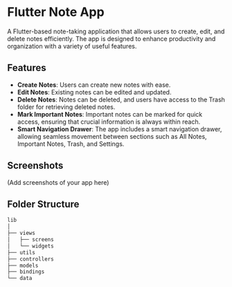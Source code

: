 # Flutter Note App

A Flutter-based note-taking application that allows users to create, edit, and delete notes efficiently. The app is designed to enhance productivity and organization with a variety of useful features.

## Features

- **Create Notes**: Users can create new notes with ease.
- **Edit Notes**: Existing notes can be edited and updated.
- **Delete Notes**: Notes can be deleted, and users have access to the Trash folder for retrieving deleted notes.
- **Mark Important Notes**: Important notes can be marked for quick access, ensuring that crucial information is always within reach.
- **Smart Navigation Drawer**: The app includes a smart navigation drawer, allowing seamless movement between sections such as All Notes, Important Notes, Trash, and Settings.

## Screenshots

(Add screenshots of your app here)

## Folder Structure

```bash
lib
│
├── views
│   ├── screens
│   └── widgets
├── utils
├── controllers
├── models
├── bindings
└── data
